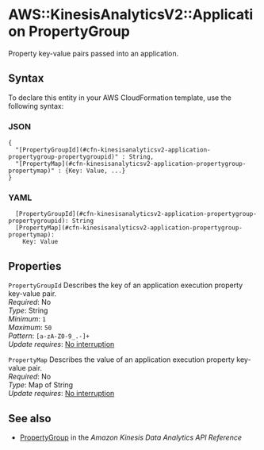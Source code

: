 # AWS::KinesisAnalyticsV2::Application PropertyGroup<a name="aws-properties-kinesisanalyticsv2-application-propertygroup"></a>

Property key\-value pairs passed into an application\.

## Syntax<a name="aws-properties-kinesisanalyticsv2-application-propertygroup-syntax"></a>

To declare this entity in your AWS CloudFormation template, use the following syntax:

### JSON<a name="aws-properties-kinesisanalyticsv2-application-propertygroup-syntax.json"></a>

```
{
  "[PropertyGroupId](#cfn-kinesisanalyticsv2-application-propertygroup-propertygroupid)" : String,
  "[PropertyMap](#cfn-kinesisanalyticsv2-application-propertygroup-propertymap)" : {Key: Value, ...}
}
```

### YAML<a name="aws-properties-kinesisanalyticsv2-application-propertygroup-syntax.yaml"></a>

```
  [PropertyGroupId](#cfn-kinesisanalyticsv2-application-propertygroup-propertygroupid): String
  [PropertyMap](#cfn-kinesisanalyticsv2-application-propertygroup-propertymap): 
    Key: Value
```

## Properties<a name="aws-properties-kinesisanalyticsv2-application-propertygroup-properties"></a>

`PropertyGroupId`  <a name="cfn-kinesisanalyticsv2-application-propertygroup-propertygroupid"></a>
Describes the key of an application execution property key\-value pair\.  
*Required*: No  
*Type*: String  
*Minimum*: `1`  
*Maximum*: `50`  
*Pattern*: `[a-zA-Z0-9_.-]+`  
*Update requires*: [No interruption](https://docs.aws.amazon.com/AWSCloudFormation/latest/UserGuide/using-cfn-updating-stacks-update-behaviors.html#update-no-interrupt)

`PropertyMap`  <a name="cfn-kinesisanalyticsv2-application-propertygroup-propertymap"></a>
Describes the value of an application execution property key\-value pair\.  
*Required*: No  
*Type*: Map of String  
*Update requires*: [No interruption](https://docs.aws.amazon.com/AWSCloudFormation/latest/UserGuide/using-cfn-updating-stacks-update-behaviors.html#update-no-interrupt)

## See also<a name="aws-properties-kinesisanalyticsv2-application-propertygroup--seealso"></a>
+  [PropertyGroup](https://docs.aws.amazon.com/kinesisanalytics/latest/apiv2/API_PropertyGroup.html) in the *Amazon Kinesis Data Analytics API Reference* 

